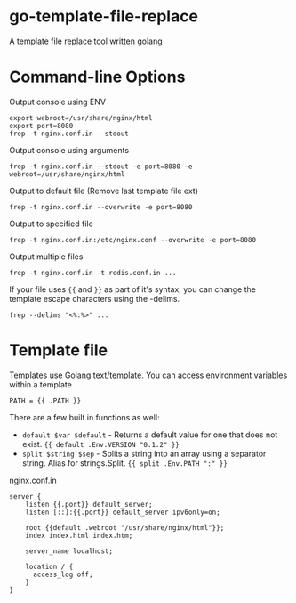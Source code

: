 # go-template-file-replace

A template file replace tool written golang

# Command-line Options

Output console using ENV

```
export webroot=/usr/share/nginx/html
export port=8080
frep -t nginx.conf.in --stdout
```

Output console using arguments

```
frep -t nginx.conf.in --stdout -e port=8080 -e webroot=/usr/share/nginx/html
```

Output to default file (Remove last template file ext)

```
frep -t nginx.conf.in --overwrite -e port=8080
```

Output to specified file

```
frep -t nginx.conf.in:/etc/nginx.conf --overwrite -e port=8080
```

Output multiple files

```
frep -t nginx.conf.in -t redis.conf.in ...
```

If your file uses `{{` and `}}` as part of it's syntax, you can change the template escape characters using the -delims.

```
frep --delims "<%:%>" ...
```

# Template file

Templates use Golang [text/template](http://golang.org/pkg/text/template/). You can access environment variables within a template

```
PATH = {{ .PATH }}
```

There are a few built in functions as well:

* `default $var $default` - Returns a default value for one that does not exist. `{{ default .Env.VERSION "0.1.2" }}`
* `split $string $sep` - Splits a string into an array using a separator string. Alias for strings.Split. `{{ split .Env.PATH ":" }}`

nginx.conf.in

```
server {
    listen {{.port}} default_server;
    listen [::]:{{.port}} default_server ipv6only=on;

    root {{default .webroot "/usr/share/nginx/html"}};
    index index.html index.htm;

    server_name localhost;

    location / {
      access_log off;
    }
}
```
